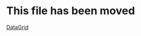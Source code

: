 ﻿# This file has been moved

[DataGrid](https://github.com/microsoft/WindowsTemplateStudio/blob/release/docs/UWP/pages/datagrid.md)
